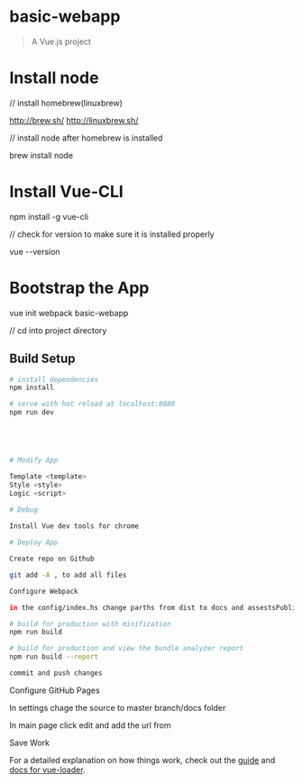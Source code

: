 # basic-webapp

> A Vue.js project

# Install node

// install homebrew(linuxbrew)

http://brew.sh/
http://linuxbrew.sh/

// install node after homebrew is installed

brew install node


# Install Vue-CLI

npm install -g vue-cli

// check for version to make sure it is installed properly

vue --version

# Bootstrap the App

vue init webpack basic-webapp

// cd into project directory

## Build Setup

``` bash
# install dependencies
npm install

# serve with hot reload at localhost:8080
npm run dev





# Modify App

Template <template>
Style <style>
Logic <script>
    
# Debug

Install Vue dev tools for chrome

# Deploy App

Create repo on Github 

git add -A , to add all files

Configure Webpack

in the config/index.hs change parths from dist to docs and assestsPublicPath to ''

# build for production with minification
npm run build

# build for production and view the bundle analyzer report
npm run build --report

commit and push changes
```
Configure GitHub Pages

In settings chage the source to master branch/docs folder

In main page click edit and add the url from

Save Work



For a detailed explanation on how things work, check out the [guide](http://vuejs-templates.github.io/webpack/) and [docs for vue-loader](http://vuejs.github.io/vue-loader).
